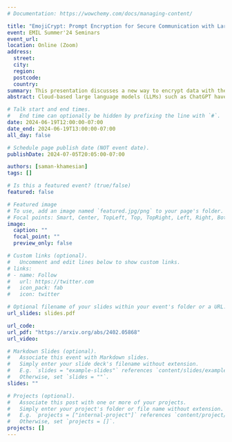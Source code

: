 ```yaml
---
# Documentation: https://wowchemy.com/docs/managing-content/

title: "EmojiCrypt: Prompt Encryption for Secure Communication with Large Language Models"
event: EMIL Summer'24 Seminars
event_url:
location: Online (Zoom)
address:
  street:
  city:
  region:
  postcode:
  country:
summary: This presentation discusses a new way to encrypt data with the help of LLMs.
abstract: Cloud-based large language models (LLMs) such as ChatGPT have increasingly become integral to daily operations, serving as vital tools across various applications. While these models offer substantial benefits in terms of accessibility and functionality, they also introduce significant privacy concerns, such as the transmission and storage of user data in cloud infrastructures pose substantial risks of data breaches and unauthorized access to sensitive information, even if the transmission and storage of data is encrypted, the LLM service provider itself still knows the real contents of the data, preventing individuals or entities from confidently using such LLM services. To address these concerns, this paper proposes a simple yet effective mechanism, EmojiCrypt, to protect user privacy. It uses emojis to encrypt the user inputs before sending them to LLM, effectively rendering them indecipherable to human or LLM’s examination while retaining the original intent of the prompt, thus ensuring the model’s performance remains unaffected. We conduct experiments on three tasks, personalized recommendation, sentiment analysis, and tabular data analysis. Experiment results reveal that EmojiCrypt can encrypt personal information within prompts in such a manner that not only prevents the discernment of sensitive data by humans or LLM itself but also maintains or even improves the precision without further tuning, achieving comparable or even better task accuracy than directly prompting the LLM without prompt encryption. These results highlight the practicality of adopting encryption measures that safeguard user privacy without compromising the functional integrity and performance of LLMs. The code and dataset are available at https://github.com/agiresearch/EmojiCrypt.

# Talk start and end times.
#   End time can optionally be hidden by prefixing the line with `#`.
date: 2024-06-19T12:00:00-07:00
date_end: 2024-06-19T13:00:00-07:00
all_day: false

# Schedule page publish date (NOT event date).
publishDate: 2024-07-05T20:05:00-07:00

authors: [saman-khamesian]
tags: []

# Is this a featured event? (true/false)
featured: false

# Featured image
# To use, add an image named `featured.jpg/png` to your page's folder. 
# Focal points: Smart, Center, TopLeft, Top, TopRight, Left, Right, BottomLeft, Bottom, BottomRight.
image:
  caption: ""
  focal_point: ""
  preview_only: false

# Custom links (optional).
#   Uncomment and edit lines below to show custom links.
# links:
# - name: Follow
#   url: https://twitter.com
#   icon_pack: fab
#   icon: twitter

# Optional filename of your slides within your event's folder or a URL.
url_slides: slides.pdf

url_code:
url_pdf: "https://arxiv.org/abs/2402.05868"
url_video:

# Markdown Slides (optional).
#   Associate this event with Markdown slides.
#   Simply enter your slide deck's filename without extension.
#   E.g. `slides = "example-slides"` references `content/slides/example-slides.md`.
#   Otherwise, set `slides = ""`.
slides: ""

# Projects (optional).
#   Associate this post with one or more of your projects.
#   Simply enter your project's folder or file name without extension.
#   E.g. `projects = ["internal-project"]` references `content/project/deep-learning/index.md`.
#   Otherwise, set `projects = []`.
projects: []
---
```

